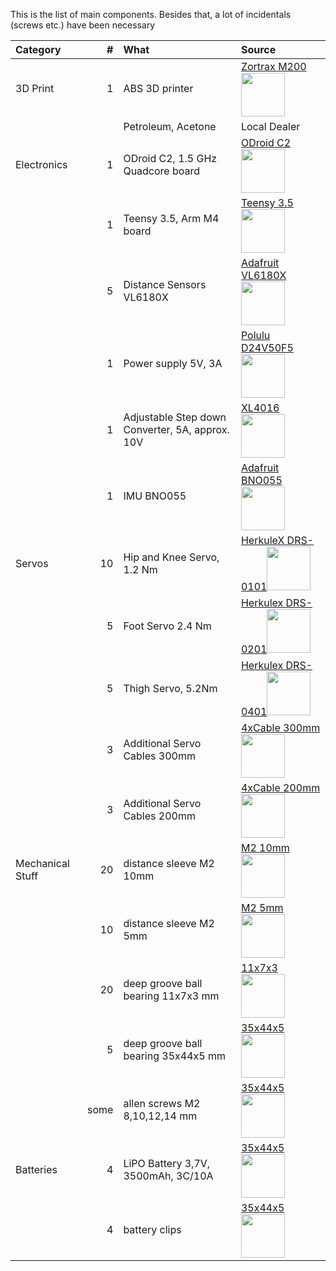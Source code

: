 This is the list of main components. Besides that, a lot of incidentals (screws etc.) have been necessary


|Category           |  #| What                                               | Source       |
|:------------------|--:|:---------------------------------------------------|:-------------|
|3D Print           | 1 | ABS 3D printer                                     | [Zortrax M200<img width="70" src="https://store.zortrax.com/image/cache/catalog/new_carousel/M200_FI_U_02_C50_04-489x489.png"/>](https://store.zortrax.com/M200) |
|                   |   | Petroleum, Acetone                                 | Local Dealer 																																			        |
|Electronics        | 1 | ODroid C2, 1.5 GHz Quadcore board                  | [ODroid C2<img width="70" src="http://www.hardkernel.com/main/_Files/prdt/2016/201602/ODROID-C2.png"/>](http://www.hardkernel.com/main/products/prdt_info.php?g_code=G145457216438)   | 
|                   | 1 | Teensy 3.5, Arm M4 board                           | [Teensy 3.5<img width="70" src="https://www.pjrc.com/store/teensy35.jpg"/>](https://www.pjrc.com/store/teensy35.html ) |
|                   | 5 | Distance Sensors VL6180X						     | [Adafruit VL6180X<img width="70" src="https://cdn-shop.adafruit.com/970x728/3316-00.jpg"/>](https://www.adafruit.com/product/3316  ) |
|                   | 1 | Power supply 5V, 3A                               | [Polulu D24V50F5<img width="70" src="https://a.pololu-files.com/picture/0J5851.600x480.jpg"/>](https://www.pololu.com/product/2851 )  |
|                   | 1 | Adjustable Step down Converter, 5A, approx. 10V   | [XL4016<img width="70" src="http://www.xcluma.com/image/cache/data/products/XL4015-DC-DC-Step-Down-Adjustable-Power-Supply-650x489.jpg"/>](http://www.xcluma.com/xl4015-cc-cv-dc-dc-battery-charger )  |
|                   | 1 | IMU BNO055                                         | [Adafruit  BNO055<img width="70" src="https://cdn-shop.adafruit.com/970x728/2472-00.jpg"/>](https://www.adafruit.com/product/2472"  )  |
|Servos             |10 | Hip and Knee Servo, 1.2 Nm 						 | [HerkuleX DRS-0101<img width="70" src="http://www.francerobotique.com/223-thickbox_default/herkulex-drs-0101.jpg"/>](http://www.francerobotique.com/servomoteurs-intelligents/175-herkulex-drs-0101.html )  |
|                   | 5 | Foot Servo 2.4 Nm         							 | [Herkulex DRS-0201<img width="70" src="http://www.francerobotique.com/223-thickbox_default/herkulex-drs-0201.jpg"/>](http://www.francerobotique.com/servomoteurs-intelligents/175-herkulex-drs-0201.html ) |
|                   | 5 | Thigh Servo, 5.2Nm      							 | [Herkulex DRS-0401<img width="70" src="http://www.francerobotique.com/223-thickbox_default/herkulex-drs-0401.jpg"/>](http://www.francerobotique.com/servomoteurs-intelligents/175-herkulex-drs-0401.html )  |
|                   | 3 | Additional Servo Cables 300mm  					 | [4xCable 300mm<img width="70" src="http://www.francerobotique.com/1089-thickbox_default/4-c%C3%A2bles-4p-300mm.jpg"/>](http://www.francerobotique.com/connectiques-c%C3%A2bles/236-4-c%C3%A2bles-4p-300mm.html) |
|                   | 3 | Additional Servo Cables 200mm						 | [4xCable 200mm<img width="70" src="http://www.francerobotique.com/1088-thickbox_default/8-c%C3%A2bles-4p-200mm.jpg"/>](http://www.francerobotique.com/connectiques-c%C3%A2bles/235-8-c%C3%A2bles-4p-200mm.html) |
|Mechanical Stuff   |20 | distance sleeve M2 10mm							 | [M2 10mm<img width="70" src="https://static3.tme.eu/products_pics/5/c/d/5cd24b9e347801f2928eb36849989750/282037.jpg"/>](http://www.tme.eu/de/details/tff-m2x10_dr121/distanzelemente-aus-metall/dremec/121x10/) |
|                   |10 | distance sleeve M2 5mm							 | [M2 5mm<img width="70" src="https://static4.tme.eu/products_pics/6/7/a/67a830716aad8b9637849d11259244ed/46553.jpg"/>](https://www.tme.eu/de/details/tff-m2x5_dr111/distanzelemente-aus-metall/dremec/111x05/) |
|                   |20 | deep groove ball bearing  11x7x3 mm				 | [11x7x3<img width="70" src="https://www.kugellager-express.de/media/image/product/5758/md/miniatur-kugellager-mr117-zz-7x11x3-mm.jpg"/>](https://www.kugellager-express.de/miniatur-kugellager-mr117-zz-7x11x3-mm) |
|                   |5 | deep groove ball bearing 35x44x5 mm				 | [35x44x5<img width="70" src="https://www.kugellager-express.de/media/image/product/3725/md/rillenkugellager-6707-2rs-61707-2rs-35x44x5-mm.jpg"/>](https://www.kugellager-express.de/rillenkugellager-6707-2rs-61707-2rs-35x44x5-mm) |
|                   |some| allen screws M2 8,10,12,14 mm				     | [35x44x5<img width="70" src="http://www.ebay.de/itm/272073684666?var=571251898594"/>](http://www.ebay.de/itm/272073684666?var=571251898594) |
| Batteries         |4 | LiPO Battery 3,7V, 3500mAh, 3C/10A                   | [35x44x5<img width="70" src="https://www.akkuteile.de/item/images/100697/1900x1900/LG-INR18650MJ1-3500mAh-3-6-3-7V--10A.jpg"/>](https://www.akkuteile.de/lg-inr18650mj1-3500mah-3-75v-lithium-akku/a-100697/) |
|                   |4 | battery clips                                        | [35x44x5<img width="70" src="https://images-na.ssl-images-amazon.com/images/I/61BnucgzWPL._SL1100_.jpg"/>](https://www.amazon.de/gp/product/B00GN3PN46/ref=oh_aui_detailpage_o00_s00?ie=UTF8&psc=1) |
